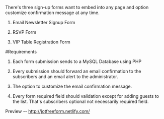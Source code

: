 There's three sign-up forms want to embed into any page and option customize confirmation message at any time.  

1. Email Newsletter Signup Form

2. RSVP Form

3. VIP Table Registration Form

#Requirements

1. Each form submission sends to a MySQL Database using PHP

2. Every submission should forward an email confirmation to the subscribers and an email alert to the administrator.

3. The option to customize the email confirmation message.

4. Every form required field should validation except for adding guests to the list. That's subscribers optional not necessarily required field. 

Preview -- <a target="_blank" href="http://jotfreeform.netlify.com/">http://jotfreeform.netlify.com/</a>




